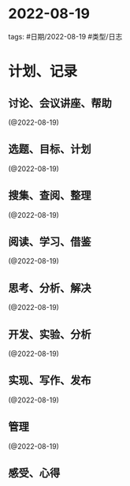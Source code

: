 

# 2022-08-19


tags: #日期/2022-08-19 #类型/日志 


# 计划、记录

## 讨论、会议讲座、帮助

(@2022-08-19) 



## 选题、目标、计划

(@2022-08-19) 



## 搜集、查阅、整理

(@2022-08-19) 



## 阅读、学习、借鉴

(@2022-08-19) 



## 思考、分析、解决

(@2022-08-19) 



## 开发、实验、分析

(@2022-08-19) 



## 实现、写作、发布

(@2022-08-19) 





## 管理

(@2022-08-19) 



## 感受、心得



